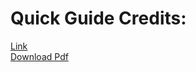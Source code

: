 
# Quick Guide Credits: 

[Link](https://www.tutorialspoint.com/data_communication_computer_network/index.htm)\
[Download Pdf](https://github.com/sumitsojha88/Placement-Preparation/blob/main/Operating%20System%20Resources/Quick%20guide%20notes/os_quick_guide.pdf)
